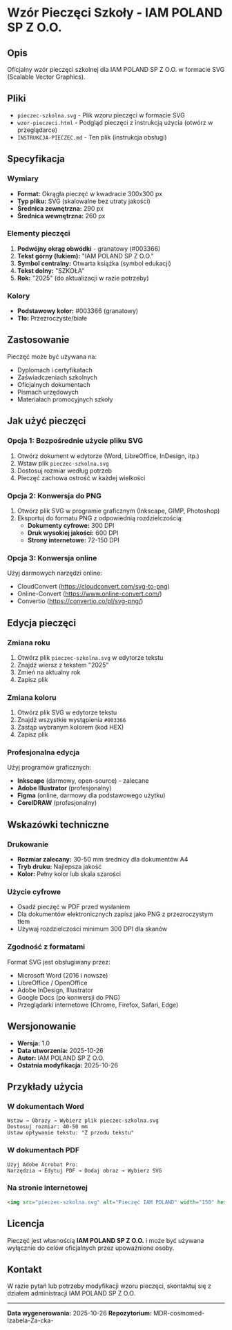 # Wzór Pieczęci Szkoły - IAM POLAND SP Z O.O.

## Opis

Oficjalny wzór pieczęci szkolnej dla IAM POLAND SP Z O.O. w formacie SVG (Scalable Vector Graphics).

## Pliki

- `pieczec-szkolna.svg` - Plik wzoru pieczęci w formacie SVG
- `wzor-pieczeci.html` - Podgląd pieczęci z instrukcją użycia (otwórz w przeglądarce)
- `INSTRUKCJA-PIECZEC.md` - Ten plik (instrukcja obsługi)

## Specyfikacja

### Wymiary
- **Format:** Okrągła pieczęć w kwadracie 300x300 px
- **Typ pliku:** SVG (skalowalne bez utraty jakości)
- **Średnica zewnętrzna:** 290 px
- **Średnica wewnętrzna:** 260 px

### Elementy pieczęci
1. **Podwójny okrąg obwódki** - granatowy (#003366)
2. **Tekst górny (łukiem):** "IAM POLAND SP Z O.O."
3. **Symbol centralny:** Otwarta książka (symbol edukacji)
4. **Tekst dolny:** "SZKOŁA"
5. **Rok:** "2025" (do aktualizacji w razie potrzeby)

### Kolory
- **Podstawowy kolor:** #003366 (granatowy)
- **Tło:** Przezroczyste/białe

## Zastosowanie

Pieczęć może być używana na:
- Dyplomach i certyfikatach
- Zaświadczeniach szkolnych
- Oficjalnych dokumentach
- Pismach urzędowych
- Materiałach promocyjnych szkoły

## Jak użyć pieczęci

### Opcja 1: Bezpośrednie użycie pliku SVG
1. Otwórz dokument w edytorze (Word, LibreOffice, InDesign, itp.)
2. Wstaw plik `pieczec-szkolna.svg`
3. Dostosuj rozmiar według potrzeb
4. Pieczęć zachowa ostrość w każdej wielkości

### Opcja 2: Konwersja do PNG
1. Otwórz plik SVG w programie graficznym (Inkscape, GIMP, Photoshop)
2. Eksportuj do formatu PNG z odpowiednią rozdzielczością:
   - **Dokumenty cyfrowe:** 300 DPI
   - **Druk wysokiej jakości:** 600 DPI
   - **Strony internetowe:** 72-150 DPI

### Opcja 3: Konwersja online
Użyj darmowych narzędzi online:
- CloudConvert (https://cloudconvert.com/svg-to-png)
- Online-Convert (https://www.online-convert.com/)
- Convertio (https://convertio.co/pl/svg-png/)

## Edycja pieczęci

### Zmiana roku
1. Otwórz plik `pieczec-szkolna.svg` w edytorze tekstu
2. Znajdź wiersz z tekstem "2025"
3. Zmień na aktualny rok
4. Zapisz plik

### Zmiana koloru
1. Otwórz plik SVG w edytorze tekstu
2. Znajdź wszystkie wystąpienia `#003366`
3. Zastąp wybranym kolorem (kod HEX)
4. Zapisz plik

### Profesjonalna edycja
Użyj programów graficznych:
- **Inkscape** (darmowy, open-source) - zalecane
- **Adobe Illustrator** (profesjonalny)
- **Figma** (online, darmowy dla podstawowego użytku)
- **CorelDRAW** (profesjonalny)

## Wskazówki techniczne

### Drukowanie
- **Rozmiar zalecany:** 30-50 mm średnicy dla dokumentów A4
- **Tryb druku:** Najlepsza jakość
- **Kolor:** Pełny kolor lub skala szarości

### Użycie cyfrowe
- Osadź pieczęć w PDF przed wysłaniem
- Dla dokumentów elektronicznych zapisz jako PNG z przezroczystym tłem
- Używaj rozdzielczości minimum 300 DPI dla skanów

### Zgodność z formatami
Format SVG jest obsługiwany przez:
- Microsoft Word (2016 i nowsze)
- LibreOffice / OpenOffice
- Adobe InDesign, Illustrator
- Google Docs (po konwersji do PNG)
- Przeglądarki internetowe (Chrome, Firefox, Safari, Edge)

## Wersjonowanie

- **Wersja:** 1.0
- **Data utworzenia:** 2025-10-26
- **Autor:** IAM POLAND SP Z O.O.
- **Ostatnia modyfikacja:** 2025-10-26

## Przykłady użycia

### W dokumentach Word
```
Wstaw → Obrazy → Wybierz plik pieczec-szkolna.svg
Dostosuj rozmiar: 40-50 mm
Ustaw opływanie tekstu: "Z przodu tekstu"
```

### W dokumentach PDF
```
Użyj Adobe Acrobat Pro:
Narzędzia → Edytuj PDF → Dodaj obraz → Wybierz SVG
```

### Na stronie internetowej
```html
<img src="pieczec-szkolna.svg" alt="Pieczęć IAM POLAND" width="150" height="150">
```

## Licencja

Pieczęć jest własnością **IAM POLAND SP Z O.O.** i może być używana wyłącznie do celów oficjalnych przez upoważnione osoby.

## Kontakt

W razie pytań lub potrzeby modyfikacji wzoru pieczęci, skontaktuj się z działem administracji IAM POLAND SP Z O.O.

---

**Data wygenerowania:** 2025-10-26
**Repozytorium:** MDR-cosmomed-Izabela-Za-cka-
